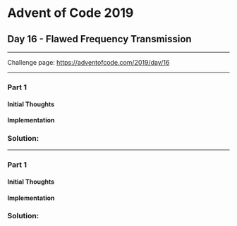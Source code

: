 # Advent of Code 2019
## Day 16 - Flawed Frequency Transmission
---
Challenge page: https://adventofcode.com/2019/day/16

---
### Part 1
#### Initial Thoughts
#### Implementation
### Solution:
---
### Part 1
#### Initial Thoughts
#### Implementation
### Solution:
